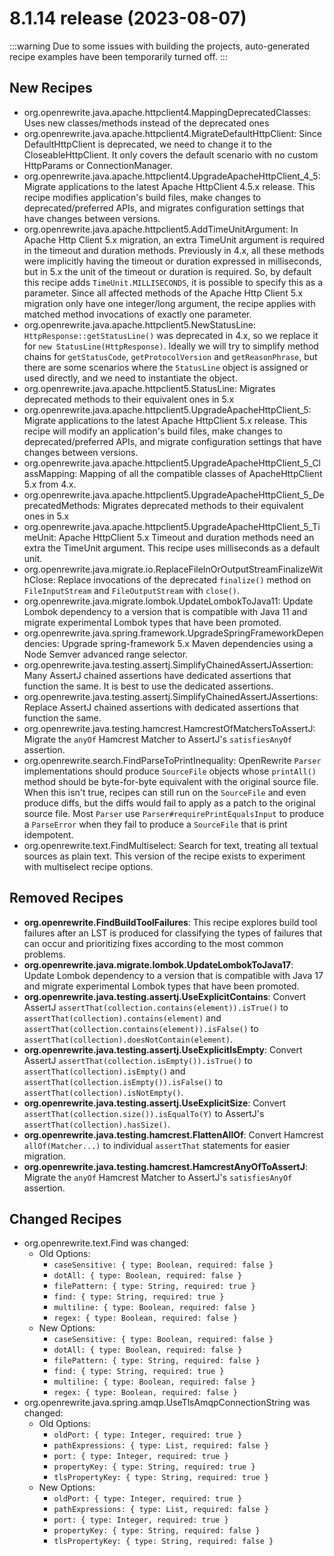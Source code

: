 # 8.1.14 release (2023-08-07)

:::warning
Due to some issues with building the projects, auto-generated recipe examples have been temporarily turned off.
:::

## New Recipes

* org.openrewrite.java.apache.httpclient4.MappingDeprecatedClasses: Uses new classes/methods instead of the deprecated ones 
* org.openrewrite.java.apache.httpclient4.MigrateDefaultHttpClient: Since DefaultHttpClient is deprecated, we need to change it to the CloseableHttpClient. It only covers the default scenario with no custom HttpParams or ConnectionManager. 
* org.openrewrite.java.apache.httpclient4.UpgradeApacheHttpClient_4_5: Migrate applications to the latest Apache HttpClient 4.5.x release. This recipe modifies  application's build files, make changes to deprecated/preferred APIs, and migrates configuration settings that have changes between versions. 
* org.openrewrite.java.apache.httpclient5.AddTimeUnitArgument: In Apache Http Client 5.x migration, an extra TimeUnit argument is required in the timeout and duration methods. Previously in 4.x, all these methods were implicitly having the timeout or duration expressed in milliseconds, but in 5.x the unit of the timeout or duration is required. So, by default this recipe adds `TimeUnit.MILLISECONDS`, it is possible to specify this as a parameter. Since all affected methods of the Apache Http Client 5.x migration only have one integer/long argument, the recipe applies with matched method invocations of exactly one parameter. 
* org.openrewrite.java.apache.httpclient5.NewStatusLine: `HttpResponse::getStatusLine()` was deprecated in 4.x, so we replace it for `new StatusLine(HttpResponse)`. Ideally we will try to simplify method chains for `getStatusCode`, `getProtocolVersion` and `getReasonPhrase`, but there are some scenarios where the `StatusLine` object is assigned or used directly, and we need to instantiate the object. 
* org.openrewrite.java.apache.httpclient5.StatusLine: Migrates deprecated methods to their equivalent ones in 5.x 
* org.openrewrite.java.apache.httpclient5.UpgradeApacheHttpClient_5: Migrate applications to the latest Apache HttpClient 5.x release. This recipe will modify an application's build files, make changes to deprecated/preferred APIs, and migrate configuration settings that have changes between versions. 
* org.openrewrite.java.apache.httpclient5.UpgradeApacheHttpClient_5_ClassMapping: Mapping of all the compatible classes of ApacheHttpClient 5.x from 4.x. 
* org.openrewrite.java.apache.httpclient5.UpgradeApacheHttpClient_5_DeprecatedMethods: Migrates deprecated methods to their equivalent ones in 5.x 
* org.openrewrite.java.apache.httpclient5.UpgradeApacheHttpClient_5_TimeUnit: Apache HttpClient 5.x Timeout and duration methods need an extra the TimeUnit argument. This recipe uses milliseconds as a default unit. 
* org.openrewrite.java.migrate.io.ReplaceFileInOrOutputStreamFinalizeWithClose: Replace invocations of the deprecated `finalize()` method on `FileInputStream` and `FileOutputStream` with `close()`. 
* org.openrewrite.java.migrate.lombok.UpdateLombokToJava11: Update Lombok dependency to a version that is compatible with Java 11 and migrate experimental Lombok types that have been promoted. 
* org.openrewrite.java.spring.framework.UpgradeSpringFrameworkDependencies: Upgrade spring-framework 5.x Maven dependencies using a Node Semver advanced range selector. 
* org.openrewrite.java.testing.assertj.SimplifyChainedAssertJAssertion: Many AssertJ chained assertions have dedicated assertions that function the same. It is best to use the dedicated assertions. 
* org.openrewrite.java.testing.assertj.SimplifyChainedAssertJAssertions: Replace AssertJ chained assertions with dedicated assertions that function the same. 
* org.openrewrite.java.testing.hamcrest.HamcrestOfMatchersToAssertJ: Migrate the `anyOf` Hamcrest Matcher to AssertJ's `satisfiesAnyOf` assertion. 
* org.openrewrite.search.FindParseToPrintInequality: OpenRewrite `Parser` implementations should produce `SourceFile` objects whose `printAll()` method should be byte-for-byte equivalent with the original source file. When this isn't true, recipes can still run on the `SourceFile` and even produce diffs, but the diffs would fail to apply as a patch to the original source file. Most `Parser` use `Parser#requirePrintEqualsInput` to produce a `ParseError` when they fail to produce a `SourceFile` that is print idempotent. 
* org.openrewrite.text.FindMultiselect: Search for text, treating all textual sources as plain text. This version of the recipe exists to experiment with multiselect recipe options. 

## Removed Recipes

* **org.openrewrite.FindBuildToolFailures**: This recipe explores build tool failures after an LST is produced for classifying the types of failures that can occur and prioritizing fixes according to the most common problems. 
* **org.openrewrite.java.migrate.lombok.UpdateLombokToJava17**: Update Lombok dependency to a version that is compatible with Java 17 and migrate experimental Lombok types that have been promoted. 
* **org.openrewrite.java.testing.assertj.UseExplicitContains**: Convert AssertJ `assertThat(collection.contains(element)).isTrue()` to `assertThat(collection).contains(element)` and `assertThat(collection.contains(element)).isFalse()` to `assertThat(collection).doesNotContain(element)`. 
* **org.openrewrite.java.testing.assertj.UseExplicitIsEmpty**: Convert AssertJ `assertThat(collection.isEmpty()).isTrue()` to `assertThat(collection).isEmpty()` and `assertThat(collection.isEmpty()).isFalse()` to `assertThat(collection).isNotEmpty()`. 
* **org.openrewrite.java.testing.assertj.UseExplicitSize**: Convert `assertThat(collection.size()).isEqualTo(Y)` to AssertJ's `assertThat(collection).hasSize()`. 
* **org.openrewrite.java.testing.hamcrest.FlattenAllOf**: Convert Hamcrest `allOf(Matcher...)` to individual `assertThat` statements for easier migration. 
* **org.openrewrite.java.testing.hamcrest.HamcrestAnyOfToAssertJ**: Migrate the `anyOf` Hamcrest Matcher to AssertJ's `satisfiesAnyOf` assertion. 

## Changed Recipes

* org.openrewrite.text.Find was changed:
  * Old Options:
    * `caseSensitive: { type: Boolean, required: false }`
    * `dotAll: { type: Boolean, required: false }`
    * `filePattern: { type: String, required: true }`
    * `find: { type: String, required: true }`
    * `multiline: { type: Boolean, required: false }`
    * `regex: { type: Boolean, required: false }`
  * New Options:
    * `caseSensitive: { type: Boolean, required: false }`
    * `dotAll: { type: Boolean, required: false }`
    * `filePattern: { type: String, required: false }`
    * `find: { type: String, required: true }`
    * `multiline: { type: Boolean, required: false }`
    * `regex: { type: Boolean, required: false }`
* org.openrewrite.java.spring.amqp.UseTlsAmqpConnectionString was changed:
  * Old Options:
    * `oldPort: { type: Integer, required: true }`
    * `pathExpressions: { type: List, required: false }`
    * `port: { type: Integer, required: true }`
    * `propertyKey: { type: String, required: true }`
    * `tlsPropertyKey: { type: String, required: true }`
  * New Options:
    * `oldPort: { type: Integer, required: true }`
    * `pathExpressions: { type: List, required: false }`
    * `port: { type: Integer, required: true }`
    * `propertyKey: { type: String, required: false }`
    * `tlsPropertyKey: { type: String, required: false }`